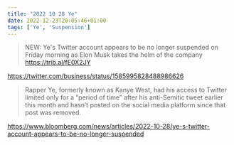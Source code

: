 ```yaml
---
title: "2022 10 28 Ye"
date: 2022-12-23T20:05:46+01:00
tags: ['Ye', 'Suspension']
---
```


> NEW: Ye's Twitter account appears to be no longer suspended on Friday morning as Elon Musk takes the helm of the company https://trib.al/fE0X2JY

https://twitter.com/business/status/1585995828488986626

> Rapper Ye, formerly known as Kanye West, had his access to Twitter limited only for a “period of time” after his anti-Semitic tweet earlier this month and hasn’t posted on the social media platform since that post was removed.

https://www.bloomberg.com/news/articles/2022-10-28/ye-s-twitter-account-appears-to-be-no-longer-suspended